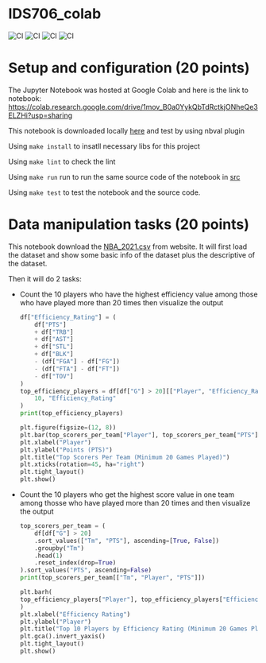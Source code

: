 # IDS706_colab
![CI](https://github.com/nogibjj/IDS706_colab/actions/workflows/CICD.yml/badge.svg)
![CI](https://github.com/nogibjj/IDS706_colab/actions/workflows/format.yml/badge.svg)
![CI](https://github.com/nogibjj/IDS706_colab/actions/workflows/lint.yml/badge.svg)
![CI](https://github.com/nogibjj/IDS706_colab/actions/workflows/test.yml/badge.svg)

# Setup and configuration (20 points)

The Jupyter Notebook was hosted at Google Colab and here is the link to notebook: https://colab.research.google.com/drive/1mov_B0a0YykQbTdRctkjONheQe3ELZHi?usp=sharing

This notebook is downloaded locally [here](./main.ipynb) and test by using nbval plugin

Using `make install` to insatll necessary libs for this project

Using `make lint` to check the lint

Using `make run` run to run the same source code of the notebook in [src](./src/main.py)

Using `make test` to test the notebook and the source code.

# Data manipulation tasks (20 points)

This notebook download the [NBA_2021.csv](./NBA_2021.csv) from website. It will first load the dataset and show some basic info of the dataset plus the descriptive of the dataset.

Then it will do 2 tasks:

* Count the 10 players who have the highest efficiency value among those who have played more than 20 times then visualize the output
    ```python
    df["Efficiency_Rating"] = (
        df["PTS"]
        + df["TRB"]
        + df["AST"]
        + df["STL"]
        + df["BLK"]
        - (df["FGA"] - df["FG"])
        - (df["FTA"] - df["FT"])
        - df["TOV"]
    )
    top_efficiency_players = df[df["G"] > 20][["Player", "Efficiency_Rating"]].nlargest(
        10, "Efficiency_Rating"
    )
    print(top_efficiency_players)

    plt.figure(figsize=(12, 8))
    plt.bar(top_scorers_per_team["Player"], top_scorers_per_team["PTS"], color="skyblue")
    plt.xlabel("Player")
    plt.ylabel("Points (PTS)")
    plt.title("Top Scorers Per Team (Minimum 20 Games Played)")
    plt.xticks(rotation=45, ha="right")
    plt.tight_layout()
    plt.show()
    ```


* Count the 10 players who get the highest score value in one team among thosse who have played more than 20 times and then visualize the output
    ```python
    top_scorers_per_team = (
        df[df["G"] > 20]
        .sort_values(["Tm", "PTS"], ascending=[True, False])
        .groupby("Tm")
        .head(1)
        .reset_index(drop=True)
    ).sort_values("PTS", ascending=False)
    print(top_scorers_per_team[["Tm", "Player", "PTS"]])

    plt.barh(
    top_efficiency_players["Player"], top_efficiency_players["Efficiency_Rating"], color="salmon"
    )
    plt.xlabel("Efficiency Rating")
    plt.ylabel("Player")
    plt.title("Top 10 Players by Efficiency Rating (Minimum 20 Games Played)")
    plt.gca().invert_yaxis()
    plt.tight_layout()
    plt.show()
    ```

